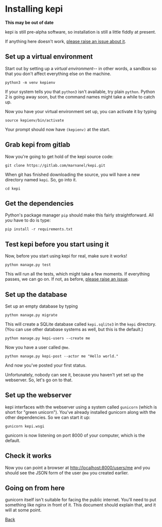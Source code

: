 Installing kepi
===============

**This may be out of date**

kepi is still pre-alpha software, so installation is still a
little fiddly at present.

If anything here doesn't work, [please raise an issue about it](https://gitlab.com/marnanel/kepi/issues/new).

Set up a virtual environment
----------------------------

Start out by setting up a *virtual environment*-- in other words,
a sandbox so that you don't affect everything else on the machine.

```
python3 -m venv kepienv
```

If your system tells you that `python3` isn't available, try plain
`python`. Python 2 is going away soon, but the command names might
take a while to catch up.

Now you have your virtual environment set up, you can activate it
by typing

```
source kepienv/bin/activate
```

Your prompt should now have `(kepienv)` at the start.

Grab kepi from gitlab
---------------------

Now you're going to get hold of the kepi source code:

```
git clone https://gitlab.com/marnanel/kepi.git
```

When git has finished downloading the source, you will have a
new directory named `kepi`. So, go into it.

```
cd kepi
```

Get the dependencies
--------------------

Python's package manager `pip` should make this fairly straightforward.
All *you* have to do is type:

```
pip install -r requirements.txt
```

Test kepi before you start using it
-----------------------------------

Now, before you start using kepi for real, make sure it works!

```
python manage.py test
```

This will run all the tests, which might take a few moments.
If everything passes, we can go on. If not,
as before,
[please raise an issue](https://gitlab.com/marnanel/kepi/issues/new).

Set up the database
-------------------

Set up an empty database by typing

```
python manage.py migrate
```

This will create a SQLite database called `kepi.sqlite3` in the `kepi` directory.
(You can use other database systems as well, but this is the default.)

```
python manage.py kepi-users --create me
```

Now you have a user called `@me`.

```
python manage.py kepi-post --actor me "Hello world."
```

And now you've posted your first status.

Unfortunately, nobody can see it, because you haven't yet set up the webserver.
So, let's go on to that.

Set up the webserver
--------------------

kepi interfaces with the webserver using a system called `gunicorn` (which is
short for "green unicorn"). You've already installed gunicorn along with the
other dependencies. So we can start it up:

```
gunicorn kepi.wsgi
```

gunicorn is now listening on port 8000 of your computer, which is the
default.

Check it works
--------------

Now you can point a browser at
[http://localhost:8000/users/me](http://localhost:8000/users/me)
and you should see the JSON form of the user `@me` you created earlier.

Going on from here
------------------

gunicorn itself isn't suitable for facing the public internet.
You'll need to put something like nginx in front of it.
This document should explain that, and it will at some point.

[Back](../README.md)

